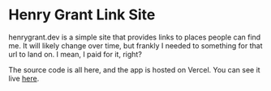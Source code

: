 # Henry Grant Link Site
henrygrant.dev is a simple site that provides links to places people can find me. It will likely change over time, but frankly I needed to something for that url to land on. I mean, I paid for it, right? 

The source code is all here, and the app is hosted on Vercel. You can see it live [here](henrygrant.dev).